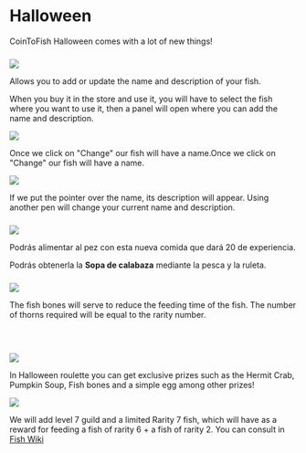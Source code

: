 # Halloween

CoinToFish Halloween comes with a lot of new things!

### &#x20;<a href="#new-item-feather" id="new-item-feather"></a>

![](https://cointofish.gitbook.io/\~/files/v0/b/gitbook-x-prod.appspot.com/o/spaces%2F-MjiuW19Q0Ffw\_8xjwJo%2Fuploads%2FlygLoCw98JLKxRs5MVsD%2Fimage.png?alt=media\&token=fe19e22f-7ecd-4264-a9b2-18ccaee70d1c)

Allows you to add or update the name and description of your fish.

When you buy it in the store and use it, you will have to select the fish where you want to use it, then a panel will open where you can add the name and description.

![](https://cointofish.gitbook.io/\~/files/v0/b/gitbook-x-prod.appspot.com/o/spaces%2F-MjiuW19Q0Ffw\_8xjwJo%2Fuploads%2FJiWFEAtPn4LK5xhQjEHw%2Fimage.png?alt=media\&token=5b3fd6b1-6894-4aef-b0c1-5e2fcdc97ccf)

Once we click on "Change" our fish will have a name.Once we click on "Change" our fish will have a name.

![](https://cointofish.gitbook.io/\~/files/v0/b/gitbook-x-prod.appspot.com/o/spaces%2F-MjiuW19Q0Ffw\_8xjwJo%2Fuploads%2F5TqXEbPE7V12mGrI0i8v%2Fimage.png?alt=media\&token=5f09dabc-320e-437c-b6a8-d2d37e07655d)

If we put the pointer over the name, its description will appear. Using another pen will change your current name and description.

### &#x20;<a href="#new-food-pumpkin-soup" id="new-food-pumpkin-soup"></a>

![](https://cointofish.gitbook.io/\~/files/v0/b/gitbook-x-prod.appspot.com/o/spaces%2F-MjiuW19Q0Ffw\_8xjwJo%2Fuploads%2FekWVWxda26Yu3nwVVNjY%2Fimage.png?alt=media\&token=87628575-d80e-417f-94e4-5808b02e29dc)

Podrás alimentar al pez con esta nueva comida que dará 20 de experiencia.

Podrás obtenerla la **Sopa de calabaza** mediante la pesca y la ruleta.

### &#x20;<a href="#new-item-fishbones" id="new-item-fishbones"></a>

![](https://cointofish.gitbook.io/\~/files/v0/b/gitbook-x-prod.appspot.com/o/spaces%2F-MjiuW19Q0Ffw\_8xjwJo%2Fuploads%2Fass3fjgVBplyhnjxTlT3%2Fimage.png?alt=media\&token=cee361cf-8c8a-4c8c-994d-a20e199ec84b)

The fish bones will serve to reduce the feeding time of the fish. The number of thorns required will be equal to the rarity number.

### ​ <a href="#halloween-special-roulette" id="halloween-special-roulette"></a>

![](https://cointofish.gitbook.io/\~/files/v0/b/gitbook-x-prod.appspot.com/o/spaces%2F-MjiuW19Q0Ffw\_8xjwJo%2Fuploads%2FvVGWu2iZqUFpsayLvOBI%2Fimage.png?alt=media\&token=31c6e3b7-1c2a-4edd-9190-449d53fe3702)

In Halloween roulette you can get exclusive prizes such as the Hermit Crab, Pumpkin Soup, Fish bones and a simple egg among other prizes!

![](https://cointofish.gitbook.io/\~/files/v0/b/gitbook-x-prod.appspot.com/o/spaces%2F-MjiuW19Q0Ffw\_8xjwJo%2Fuploads%2FI240PeLI6jBpcqKqjfa2%2FWebp.net-gifmaker\_39.gif?alt=media\&token=732b8ea3-94c2-49a9-b28e-54737680873c)

We will add level 7 guild and a limited Rarity 7 fish, which will have as a reward for feeding a fish of rarity 6 + a fish of rarity 2. You can consult in [Fish Wiki](broken-reference)​

